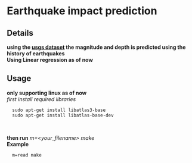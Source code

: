 # Earthquake impact prediction

## Details
**using the
[usgs dataset](http://www.reddit.comhttps://www.kaggle.com/usgs/earthquake-database)
the magnitude and depth is predicted using the history of earthquakes**
<br>
**Using Linear regression as of now**

## Usage
**only supporting linux as of now** <br>
  *first install required libraries* <br>
  ```
    sudo apt-get install libatlas3-base
    sudo apt-get install libatlas-base-dev
  ```
  <br>

  **then run** *m=<your_filename> make* <br>
  **Example**
  ```
    m=read make
  ```
